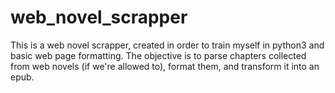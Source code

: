 # web_novel_scrapper
This is a web novel scrapper, created in order to train myself in python3 and basic web page formatting. The objective is to parse chapters collected from web novels (if we're allowed to), format them, and transform it into an epub.
